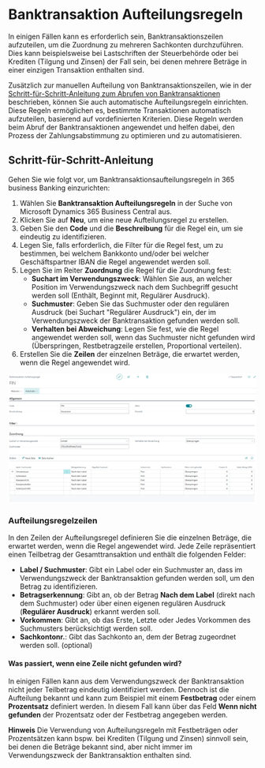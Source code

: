 # Banktransaktion Aufteilungsregeln

In einigen Fällen kann es erforderlich sein, Banktransaktionszeilen aufzuteilen, um die Zuordnung zu mehreren Sachkonten durchzuführen. Dies kann beispielsweise bei Lastschriften der Steuerbehörde oder bei Krediten (Tilgung und Zinsen) der Fall sein, bei denen mehrere Beträge in einer einzigen Transaktion enthalten sind.

Zusätzlich zur manuellen Aufteilung von Banktransaktionszeilen, wie in der [Schritt-für-Schritt-Anleitung zum Abrufen von Banktransaktionen](../bank-reconciliation.md#banktransaktionszeilen-aufteilen) beschrieben, können Sie auch automatische Aufteilungsregeln einrichten. Diese Regeln ermöglichen es, bestimmte Transaktionen automatisch aufzuteilen, basierend auf vordefinierten Kriterien.
Diese Regeln werden beim Abruf der Banktransaktionen angewendet und helfen dabei, den Prozess der Zahlungsabstimmung zu optimieren und zu automatisieren.

## Schritt-für-Schritt-Anleitung

Gehen Sie wie folgt vor, um Banktransaktionsaufteilungsregeln in 365 business Banking einzurichten:

1. Wählen Sie **Banktransaktion Aufteilungsregeln** in der Suche von Microsoft Dynamics 365 Business Central aus.
2. Klicken Sie auf **Neu**, um eine neue Aufteilungsregel zu erstellen.
3. Geben Sie den **Code** und die **Beschreibung** für die Regel ein, um sie eindeutig zu identifizieren.
4. Legen Sie, falls erforderlich, die Filter für die Regel fest, um zu bestimmen, bei welchem Bankkonto und/oder bei welcher Geschäftspartner IBAN die Regel angewendet werden soll.
5. Legen Sie im Reiter **Zuordnung** die Regel für die Zuordnung fest:
   - **Suchart im Verwendungszweck**: Wählen Sie aus, an welcher Position im Verwendungszweck nach dem Suchbegriff gesucht werden soll (Enthält, Beginnt mit, Regulärer Ausdruck).
   - **Suchmuster**: Geben Sie das Suchmuster oder den regulären Ausdruck (bei Suchart "Regulärer Ausdruck") ein, der im Verwendungszweck der Banktransaktion gefunden werden soll.
   - **Verhalten bei Abweichung**: Legen Sie fest, wie die Regel angewendet werden soll, wenn das Suchmuster nicht gefunden wird (Überspringen, Restbetragzeile erstellen, Proportional verteilen).
6. Erstellen Sie die **Zeilen** der einzelnen Beträge, die erwartet werden, wenn die Regel angewendet wird.

![Banktransaktion Aufteilungsregel](/assets/images/365-business-banking/bank-transaction-split-rule.de-DE.png)

### Aufteilungsregelzeilen

In den Zeilen der Aufteilungsregel definieren Sie die einzelnen Beträge, die erwartet werden, wenn die Regel angewendet wird. Jede Zeile repräsentiert einen Teilbetrag der Gesamttransaktion und enthält die folgenden Felder:

- **Label / Suchmuster**: Gibt ein Label oder ein Suchmuster an, dass im Verwendungszweck der Banktransaktion gefunden werden soll, um den Betrag zu identifizieren.
- **Betragserkennung**: Gibt an, ob der Betrag **Nach dem Label** (direkt nach dem Suchmuster) oder über einen eigenen regulären Ausdruck (**Regulärer Ausdruck**) erkannt werden soll.
- **Vorkommen**: Gibt an, ob das Erste, Letzte oder Jedes Vorkommen des Suchmusters berücksichtigt werden soll.
- **Sachkontonr.**: Gibt das Sachkonto an, dem der Betrag zugeordnet werden soll. (optional)

#### Was passiert, wenn eine Zeile nicht gefunden wird?

In einigen Fällen kann aus dem Verwendungszweck der Banktransaktion nicht jeder Teilbetrag eindeutig identifiziert werden. Dennoch ist die Aufteilung bekannt und kann zum Beispiel mit einem **Festbetrag** oder einem **Prozentsatz** definiert werden. In diesem Fall kann über das Feld **Wenn nicht gefunden** der Prozentsatz oder der Festbetrag angegeben werden.

<div class="alert alert-info">
    <i class="fa-duotone fa-solid fa-circle-info fa-xl"></i>
    <strong>Hinweis</strong>
    Die Verwendung von Aufteilungsregeln mit Festbeträgen oder Prozentsätzen kann bspw. bei Krediten (Tilgung und Zinsen) sinnvoll sein, bei denen die Beträge bekannt sind, aber nicht immer im Verwendungszweck der Banktransaktion enthalten sind.
</div>